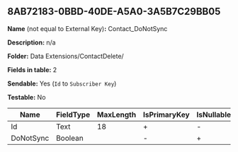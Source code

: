 ## 8AB72183-0BBD-40DE-A5A0-3A5B7C29BB05

**Name** (not equal to External Key)**:** Contact_DoNotSync

**Description:** n/a

**Folder:** Data Extensions/ContactDelete/

**Fields in table:** 2

**Sendable:** Yes (`Id` to `Subscriber Key`)

**Testable:** No

| Name | FieldType | MaxLength | IsPrimaryKey | IsNullable | DefaultValue |
| --- | --- | --- | --- | --- | --- |
| Id | Text | 18 | + | - |  |
| DoNotSync | Boolean |  | - | + |  |

